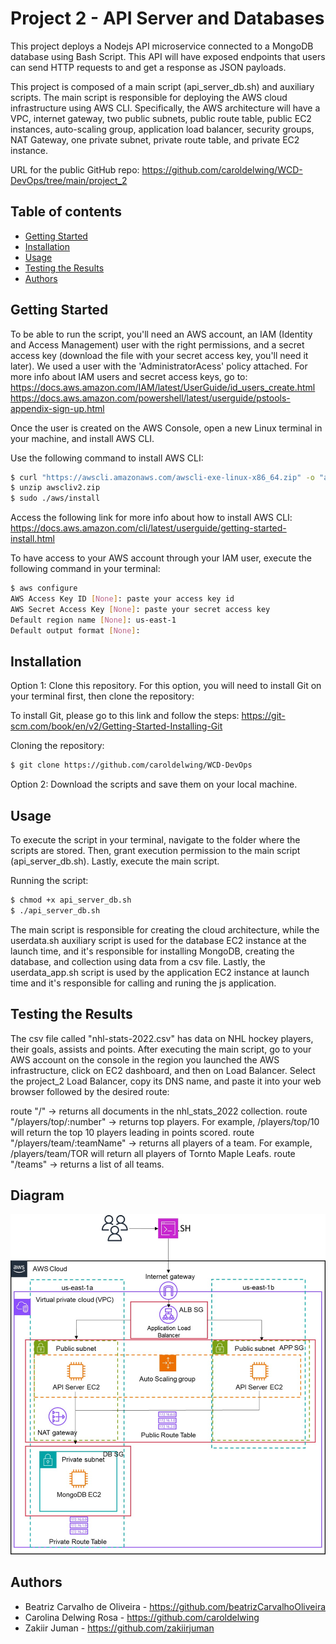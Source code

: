 # Project 2 - API Server and Databases

This project deploys a Nodejs API microservice connected to a MongoDB database using Bash Script. This API will have exposed endpoints that users can send HTTP requests to and get a response as JSON payloads. 

This project is composed of a main script (api_server_db.sh) and auxiliary scripts. The main script is responsible for deploying the AWS cloud infrastructure using AWS CLI. Specifically, the AWS architecture will have a VPC, internet gateway, two public subnets, public route table, public EC2 instances, auto-scaling group, application load balancer, security groups, NAT Gateway, one private subnet, private route table, and private EC2 instance.

URL for the public GitHub repo: https://github.com/caroldelwing/WCD-DevOps/tree/main/project_2

## Table of contents

- [Getting Started](#getting-started)
- [Installation](#installation)
- [Usage](#usage)
- [Testing the Results](#testing-the-results)
- [Authors](#authors)

## Getting Started

To be able to run the script, you'll need an AWS account, an IAM (Identity and Access Management) user with the right permissions, and a secret access key (download the file with your secret access key, you'll need it later). We used a user with the 'AdministratorAcess' policy attached. For more info about IAM users and secret access keys, go to:
https://docs.aws.amazon.com/IAM/latest/UserGuide/id_users_create.html
https://docs.aws.amazon.com/powershell/latest/userguide/pstools-appendix-sign-up.html

Once the user is created on the AWS Console, open a new Linux terminal in your machine, and install AWS CLI.

Use the following command to install AWS CLI:

```sh
$ curl "https://awscli.amazonaws.com/awscli-exe-linux-x86_64.zip" -o "awscliv2.zip"
$ unzip awscliv2.zip
$ sudo ./aws/install
```

Access the following link for more info about how to install AWS CLI:
https://docs.aws.amazon.com/cli/latest/userguide/getting-started-install.html

To have access to your AWS account through your IAM user, execute the following command in your terminal:

```sh
$ aws configure
AWS Access Key ID [None]: paste your access key id
AWS Secret Access Key [None]: paste your secret access key
Default region name [None]: us-east-1
Default output format [None]:
```
## Installation

Option 1: Clone this repository. For this option, you will need to install Git on your terminal first, then clone the repository:

To install Git, please go to this link and follow the steps:
https://git-scm.com/book/en/v2/Getting-Started-Installing-Git

Cloning the repository:

```sh
$ git clone https://github.com/caroldelwing/WCD-DevOps
```

Option 2: Download the scripts and save them on your local machine.

## Usage

To execute the script in your terminal, navigate to the folder where the scripts are stored. Then, grant execution permission to the main script (api_server_db.sh). Lastly, execute the main script.

Running the script:

```sh
$ chmod +x api_server_db.sh
$ ./api_server_db.sh
```

The main script is responsible for creating the cloud architecture, while the userdata.sh auxiliary script is used for the database EC2 instance at the launch time, and it's responsible for installing MongoDB, creating the database, and collection using data from a csv file. Lastly, the userdata_app.sh script is used by the application EC2 instance at launch time and it's responsible for calling and runing the js application. 

## Testing the Results

The csv file called "nhl-stats-2022.csv" has data on NHL hockey players, their goals, assists and points.
After executing the main script, go to your AWS account on the console in the region you launched the AWS infrastructure, click on EC2 dashboard, and then on Load Balancer. Select the project_2 Load Balancer, copy its DNS name, and paste it into your web browser followed by the desired route:

route "/" -> returns all documents in the nhl_stats_2022 collection.
route "/players/top/:number" -> returns top players. For example, /players/top/10 will return the top 10 players leading in points scored.
route "/players/team/:teamName" -> returns all players of a team. For example, /players/team/TOR will return all players of Tornto Maple Leafs.
route "/teams" -> returns a list of all teams.

## Diagram
![AWS Diagram of Project 2](./project_2.jpg)

## Authors

- Beatriz Carvalho de Oliveira - https://github.com/beatrizCarvalhoOliveira
- Carolina Delwing Rosa - https://github.com/caroldelwing
- Zakiir Juman - https://github.com/zakiirjuman
